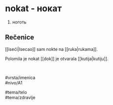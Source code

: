 # nokat - нокат

1. ноготь  

## Rečenice

[[iseći|Isecao]] sam nokte na [[ruka|rukama]].  

Polomila je nokat [[dok]] je otvarala [[kutija|kutiju]].  

<br>

#vrsta/imenica  
#nivo/A1  

#tema/telo  
#tema/zdravlje  
